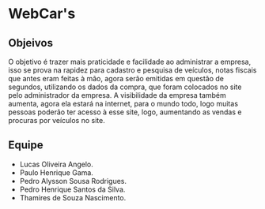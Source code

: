 # WebCar's
   
## Objeivos

 O objetivo é trazer mais praticidade e facilidade ao administrar a empresa, isso se prova na rapidez para cadastro e pesquisa de veículos, notas fiscais que antes eram feitas à mão, agora serão emitidas em questão de segundos, utilizando os dados da compra, que foram colocados no site pelo administrador da empresa. 
 A visibilidade da empresa também aumenta, agora ela estará na internet, para o mundo todo, logo muitas pessoas poderão ter acesso à esse site, logo, aumentando as vendas e procuras por veículos no site. 



   ## Equipe

 - Lucas Oliveira Angelo.
 - Paulo Henrique Gama.
 - Pedro Alysson Sousa Rodrigues.
 - Pedro Henrique Santos da Silva.
 - Thamires de Souza Nascimento.



